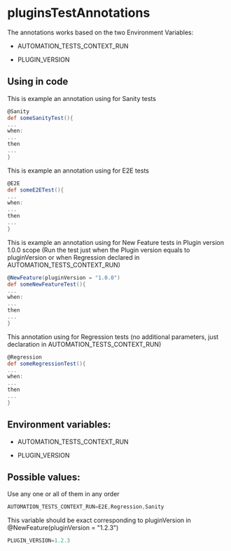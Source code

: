 # pluginsTestAnnotations
The annotations works based on the two Environment Variables:

- AUTOMATION_TESTS_CONTEXT_RUN

- PLUGIN_VERSION
## Using in code
This is example an annotation using for Sanity tests
```Groovy
@Sanity
def someSanityTest(){
...
when:
...
then
...
}
```
This is example an annotation using for E2E tests
```Groovy
@E2E
def someE2ETest(){
...
when:
...
then
...
}
```
This is example an annotation using for New Feature tests in Plugin version 1.0.0 scope (Run the test just when the Plugin version equals to pluginVersion or when Regression declared in AUTOMATION_TESTS_CONTEXT_RUN)
```Groovy
@NewFeature(pluginVersion = "1.0.0")
def someNewFeatureTest(){
...
when:
...
then
...
}
```
This annotation using for Regression tests (no additional parameters, just declaration in AUTOMATION_TESTS_CONTEXT_RUN)
```Groovy
@Regression
def someRegressionTest(){
...
when:
...
then
...
}
```
## Environment variables:

- AUTOMATION_TESTS_CONTEXT_RUN

- PLUGIN_VERSION

## Possible values:
Use any one or all of them in any order
```Groovy
AUTOMATION_TESTS_CONTEXT_RUN=E2E,Regression,Sanity
```
This variable should be exact corresponding to pluginVersion in @NewFeature(pluginVersion = "1.2.3")
```Groovy
PLUGIN_VERSION=1.2.3
```